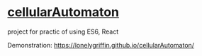 # [cellularAutomaton](https://en.wikipedia.org/wiki/Cellular_automaton)
project for practic of using ES6, React

Demonstration: https://lonelygriffin.github.io/cellularAutomaton/
